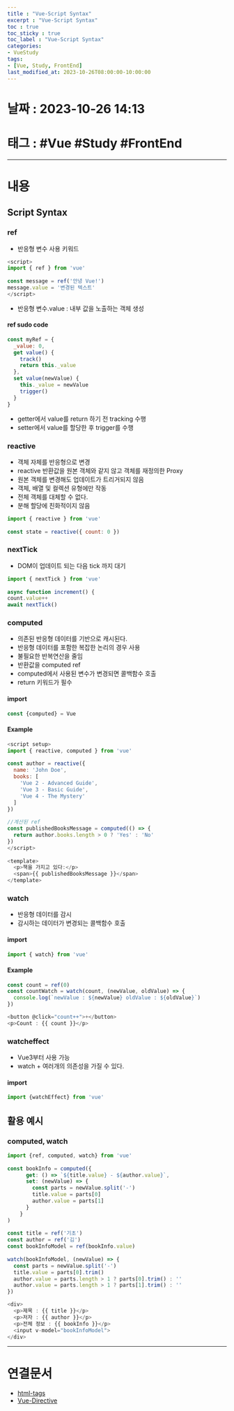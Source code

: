 ```yaml
---
title : "Vue-Script Syntax"
excerpt : "Vue-Script Syntax"
toc : true
toc_sticky : true
toc_label : "Vue-Script Syntax"
categories:
- VueStudy
tags:
- [Vue, Study, FrontEnd]
last_modified_at: 2023-10-26T08:00:00-10:00:00
---
```


# 날짜 : 2023-10-26 14:13

# 태그 : #Vue #Study #FrontEnd
---

# 내용

## Script Syntax

### ref
- 반응형 변수 사용 키워드

```javascript
<script>  
import { ref } from 'vue'  
  
const message = ref('안녕 Vue!')  
message.value = '변경된 텍스트'
</script>
```

- 반응형 변수.value : 내부 값을 노출하는 객체 생성

#### ref sudo code

```javascript
const myRef = {  
  _value: 0,  
  get value() {  
    track()  
    return this._value  
  },  
  set value(newValue) {  
    this._value = newValue  
    trigger()  
  }  
}
```

- getter에서 value를 return 하기 전 tracking 수행
- setter에서 value를 할당한 후 trigger를 수행

### reactive
- 객체 자체를 반응형으로 변경
- reactive 반환값을 원본 객체와 같지 않고 객체를 재정의한 Proxy
- 원본 객체를 변경해도 업데이트가 트리거되지 않음
- 객체, 배열 및 컬렉션 유형에만 작동
- 전체 객체를 대체할 수 없다.
- 분해 할당에 친화적이지 않음

```javascript
import { reactive } from 'vue'  
  
const state = reactive({ count: 0 })
```

### nextTick
- DOM이 업데이트 되는 다음 tick 까지 대기

```javascript
import { nextTick } from 'vue'  
  
async function increment() {  
count.value++  
await nextTick()
```

### computed
- 의존된 반응형 데이터를 기반으로 캐시된다.
- 반응형 데이터를 포함한 복잡한 논리의 경우 사용
- 불필요한 반복연산을 줄임
- 반환값을 computed ref
- computed에서 사용된 변수가 변경되면 콜백함수 호출
- return 키워드가 필수

#### import

```javascript
const {computed} = Vue
```

#### Example

```javascript
<script setup>  
import { reactive, computed } from 'vue'  
  
const author = reactive({  
  name: 'John Doe',  
  books: [  
    'Vue 2 - Advanced Guide',  
    'Vue 3 - Basic Guide',  
    'Vue 4 - The Mystery'  
  ]  
})  
  
//계산된 ref
const publishedBooksMessage = computed(() => {  
  return author.books.length > 0 ? 'Yes' : 'No'  
})  
</script>  
  
<template>  
  <p>책을 가지고 있다:</p>  
  <span>{{ publishedBooksMessage }}</span>  
</template>
```

### watch
- 반응형 데이터를 감시
- 감시하는 데이터가 변경되는 콜백함수 호출

#### import

```javascript
import { watch} from 'vue'
```

#### Example

```javascript
const count = ref(0)  
const countWatch = watch(count, (newValue, oldValue) => {  
  console.log(`newValue : ${newValue} oldValue : ${oldValue}`)  
})

<button @click="count++">+</button>  
<p>Count : {{ count }}</p>
```

### watcheffect
- Vue3부터 사용 가능
- watch + 여러개의 의존성을 가질 수 있다.

#### import

```javascript
import {watchEffect} from 'vue'
```

## 활용 예시

### computed, watch

```javascript
import {ref, computed, watch} from 'vue'  
  
const bookInfo = computed({  
      get: () => `${title.value} - ${author.value}`,  
      set: (newValue) => {  
        const parts = newValue.split('-')  
        title.value = parts[0]  
        author.value = parts[1]  
      }  
    }  
)  
  
const title = ref('기초')  
const author = ref('김')  
const bookInfoModel = ref(bookInfo.value)  
  
watch(bookInfoModel, (newValue) => {  
  const parts = newValue.split('-')  
  title.value = parts[0].trim()  
  author.value = parts.length > 1 ? parts[0].trim() : ''  
  author.value = parts.length > 1 ? parts[1].trim() : ''  
})

<div>  
  <p>제목 : {{ title }}</p>  
  <p>저자 : {{ author }}</p>  
  <p>전체 정보 : {{ bookInfo }}</p>  
  <input v-model="bookInfoModel">  
</div>
```

---

# 연결문서
- [html-tags](../../webcommon/webcommon-html-tags)
- [Vue-Directive](../../vuestudy/vuestudy-Vue-Directive)